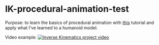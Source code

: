# IK-procedural-animation-test
Purpose: to learn the basics of procedural animation with [this](https://www.weaverdev.io/blog/bonehead-procedural-animation) tutorial and apply what I've learned to a humanoid model. 

Video example:
[![Inverse Kinematics project video](https://img.youtube.com/vi/HZn89S4TIME/0.jpg)](https://www.youtube.com/watch?v=HZn89S4TIME)
